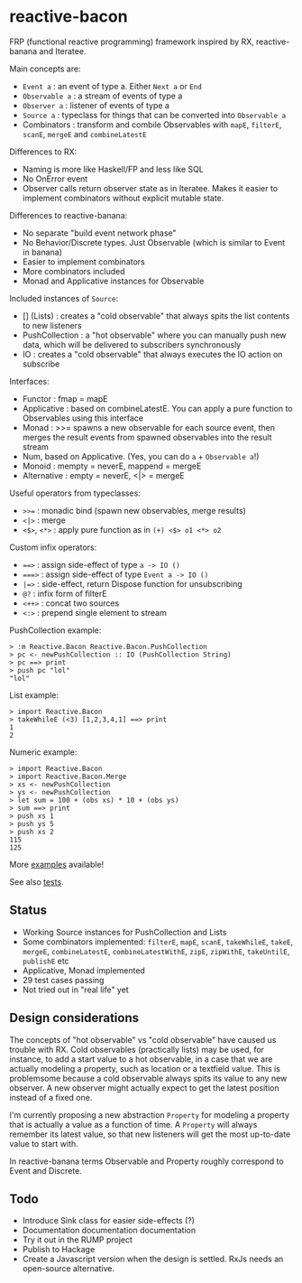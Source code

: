 reactive-bacon
==============

FRP (functional reactive programming) framework inspired by RX, reactive-banana and Iteratee. 

Main concepts are:

- `Event a`      : an event of type a. Either `Next a` or `End`
- `Observable a` : a stream of events of type a
- `Observer a`   : listener of events of type a
- `Source a`     : typeclass for things that can be converted into `Observable a`
- Combinators    : transform and combile Observables with `mapE`, `filterE`, `scanE`, `mergeE` and `combineLatestE`

Differences to RX:

- Naming is more like Haskell/FP and less like SQL
- No OnError event
- Observer calls return observer state as in Iteratee. Makes it easier to implement combinators without explicit mutable state.

Differences to reactive-banana:

- No separate "build event network phase"
- No Behavior/Discrete types. Just Observable (which is similar to Event in banana)
- Easier to implement combinators
- More combinators included
- Monad and Applicative instances for Observable

Included instances of `Source`:

- [] (Lists) : creates a "cold observable" that always spits the list
  contents to new listeners
- PushCollection : a "hot observable" where you can manually push new
  data, which will be delivered to subscribers synchronously
- IO : creates a "cold observable" that always executes the IO action on
  subscribe

Interfaces:

- Functor : fmap = mapE
- Applicative : based on combineLatestE. You can apply a pure function
  to Observables using this interface
- Monad : >>= spawns a new observable for each source event, then merges
  the result events from spawned observables into the result stream
- Num, based on Applicative. (Yes, you can do `a` + `Observable a`!)
- Monoid : mempty = neverE, mappend = mergeE
- Alternative : empty = neverE, <|> = mergeE

Useful operators from typeclasses:

- `>>=` : monadic bind (spawn new observables, merge results)
- `<|>` : merge
- `<$>`, `<*>` : apply pure function as in `(+) <$> o1 <*> o2`

Custom infix operators:

- `==>` : assign side-effect of type `a -> IO ()`
- `===>` : assign side-effect of type `Event a -> IO ()`
- `|=>` : side-effect, return Dispose function for unsubscribing
- `@?` : infix form of filterE
- `<++>` : concat two sources
- `<:>` : prepend single element to stream

PushCollection example:

~~~ {.haskell}
> :m Reactive.Bacon Reactive.Bacon.PushCollection
> pc <- newPushCollection :: IO (PushCollection String)
> pc ==> print
> push pc "lol"
"lol"
~~~

List example:

~~~ {.haskell}
> import Reactive.Bacon
> takeWhileE (<3) [1,2,3,4,1] ==> print
1
2
~~~

Numeric example:

~~~ {.haskell}
> import Reactive.Bacon
> import Reactive.Bacon.Merge
> xs <- newPushCollection
> ys <- newPushCollection
> let sum = 100 + (obs xs) * 10 + (obs ys)
> sum ==> print
> push xs 1
> push ys 5
> push xs 2
115
125
~~~

More [examples](https://github.com/raimohanska/reactive-bacon/blob/master/src/Reactive/Bacon/Examples.hs) available!

See also [tests](https://github.com/raimohanska/reactive-bacon/blob/master/test/Reactive/BaconTest.hs).

Status
------

- Working Source instances for PushCollection and Lists
- Some combinators implemented: `filterE`, `mapE`, `scanE`, `takeWhileE`, `takeE`, `mergeE`, `combineLatestE`, `combineLatestWithE`, `zipE`, `zipWithE`, `takeUntilE`, `publishE` etc
- Applicative, Monad implemented
- 29 test cases passing
- Not tried out in "real life" yet

Design considerations
---------------------

The concepts of "hot observable" vs "cold observable" have caused us trouble 
with RX. Cold observables (practically lists) may be used, for instance, to 
add a start value to a hot observable, in a case that we are actually modeling
a property, such as location or a textfield value. This is problemsome because
a cold observable always spits its value to any new observer. A new
observer might actually expect to get the latest position instead of a
fixed one.

I'm currently proposing a new abstraction `Property` for modeling
a property that is actually a value as a function of time. A `Property`
will always remember its latest value, so that new listeners will get
the most up-to-date value to start with.

In reactive-banana terms Observable and Property roughly correspond to Event
and Discrete.

Todo
----

- Introduce Sink class for easier side-effects (?)
- Documentation documentation documentation
- Try it out in the RUMP project
- Publish to Hackage
- Create a Javascript version when the design is settled. RxJs needs an
  open-source alternative.
